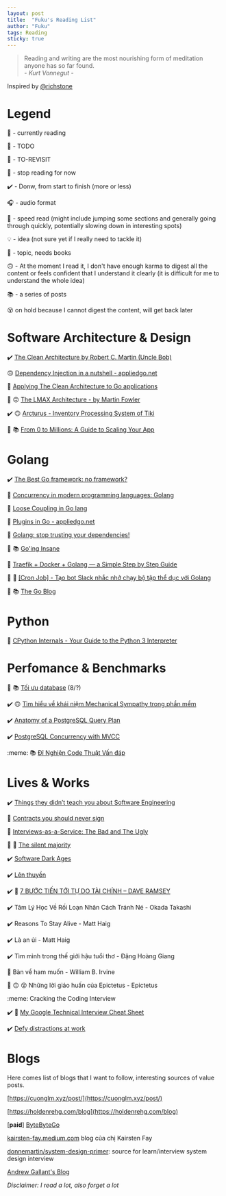```yaml
---
layout: post
title:  "Fuku's Reading List"
author: "Fuku"
tags: Reading
sticky: true
---
```


<blockquote class="blockquote">
    <div class="quote-content">Reading and writing are the most nourishing form of meditation anyone has so far found.</div>
    <footer class="blockquote-footer"><cite title="Source Title">- Kurt Vonnegut -</cite></footer>
</blockquote>

Inspired by [@richstone](https://richstone.io/reading-list/)

# Legend

:eyes: - currently reading

:memo: - TODO

:arrows_counterclockwise: - TO-REVISIT

:put_litter_in_its_place: - stop reading for now

:heavy_check_mark: - Donw, from start to finish (more or less)

:headphones: - audio format

:runner: - speed read (might include jumping some sections and generally going through quickly, potentially slowing down in interesting spots)

:bulb: - idea (not sure yet if I really need to tackle it)

:thinking: - topic, needs books

:upside_down_face: - At the moment I read it, I don't have enough karma to digest all the content or feels confident that I understand it clearly (it is difficult for me to understand the whole idea)

:books: - a series of posts

:dizzy_face: on hold because I cannot digest the content, will get back later

# Software Architecture & Design

:heavy_check_mark: [The Clean Architecture by Robert C. Martin (Uncle Bob)](https://blog.cleancoder.com/uncle-bob/2012/08/13/the-clean-architecture.html)

:upside_down_face: [Dependency Injection in a nutshell - appliedgo.net](https://appliedgo.net/di/)

:memo: [Applying The Clean Architecture to Go applications](https://manuel.kiessling.net/2012/09/28/applying-the-clean-architecture-to-go-applications/)

:memo: :upside_down_face: [The LMAX Architecture - by Martin Fowler](https://martinfowler.com/articles/lmax.html)

:heavy_check_mark: :upside_down_face: [Arcturus - Inventory Processing System of Tiki](https://engineering.tiki.vn/arcturus-inventory-processing-system/)

:memo: :books: [From 0 to Millions: A Guide to Scaling Your App](https://blog.bytebytego.com/p/from-0-to-millions-a-guide-to-scaling)

# Golang

:heavy_check_mark: [The Best Go framework: no framework?](https://threedots.tech/post/best-go-framework/)

:memo: [Concurrency in modern programming languages: Golang](https://deepu.tech/concurrency-in-modern-languages-go/)

:memo: [Loose Coupling in Go lang](https://8thlight.com/blog/javier-saldana/2015/02/06/loose-coupling-in-go-lang.html)

:memo: [Plugins in Go - appliedgo.net](https://appliedgo.net/plugins/)

:memo: [Golang: stop trusting your dependencies!](https://medium.com/m/global-identity?redirectUrl=https%3A%2F%2Fitnext.io%2Fgolang-stop-trusting-your-dependencies-a4c916533b04)

:eyes: :books: [Go'ing Insane](https://jesseduffield.com/Gos-Shortcomings-5/)

:memo: [Traefik + Docker + Golang — a Simple Step by Step Guide](https://medium0.com/@saadali.ics/traefik-docker-golang-a-simple-step-by-step-guide-4a61fd0e35d)

:memo: :eyes: [[Cron Job] - Tạo bot Slack nhắc nhở chạy bộ tập thể dục với Golang](https://viblo.asia/p/cron-job-tao-bot-slack-nhac-nho-chay-bo-tap-the-duc-voi-golang-5pPLk0GyVRZ?fbclid=IwAR3w0ROudxvHL9_LVJSzKckJDee7JRutflCDMIrUqLMp1KqXSS_iiU788fo)

:memo: :books: [The Go Blog](https://go.dev/blog/)

# Python

:memo: [CPython Internals - Your Guide to the Python 3 Interpreter](https://calibre.leishi.io/read/59/epub)

# Perfomance & Benchmarks

:eyes: :books: [Tối ưu database](https://viblo.asia/s/toi-uu-database-DVK2jDrnKLj) (8/?)

:heavy_check_mark: :upside_down_face: [Tìm hiểu về khái niệm Mechanical Sympathy trong phần mềm](https://batnamv.medium.com/t%C3%ACm-hi%E1%BB%83u-v%E1%BB%81-kh%C3%A1i-ni%E1%BB%87m-mechanical-sympathy-v%C3%A0-b%E1%BB%99-th%C6%B0-vi%E1%BB%87n-lmax-disruptor-4d553dc7fa55)

:heavy_check_mark: [Anatomy of a PostgreSQL Query Plan](https://arctype.com/blog/postgresql-query-plan-anatomy/)

:heavy_check_mark: [PostgreSQL Concurrency with MVCC](https://devcenter.heroku.com/articles/postgresql-concurrency)

:meme: :books: [Đĩ Nghiện Code Thuật Vấn đáp](https://viblo.asia/s/di-nghien-code-thuat-van-dap-JzKmg8nPl9N)

# Lives & Works

:heavy_check_mark: [Things they didn’t teach you about Software Engineering](https://vadimkravcenko.com/shorts/things-they-didnt-teach-you/)

:memo: [Contracts you should never sign](https://vadimkravcenko.com/shorts/contracts-you-should-never-sign/)

:memo: [Interviews-as-a-Service: The Bad and The Ugly](https://vadimkravcenko.com/shorts/interviews-as-a-service/)

:memo: :arrows_counterclockwise: [The silent majority](https://vadimkravcenko.com/shorts/the-silent-majority/)

:heavy_check_mark: [Software Dark Ages](https://threedots.tech/post/software-dark-ages/)

:heavy_check_mark: [Lên thuyền](https://viblo.asia/p/len-thuyen-gwd43B83VX9)

:heavy_check_mark: :arrows_counterclockwise: [7 BƯỚC TIẾN TỚI TỰ DO TÀI CHÍNH – DAVE RAMSEY](https://thepresentwriter.com/7-buoc-tien-toi-tu-do-tai-chinh-dave-ramsey/)

:heavy_check_mark: Tâm Lý Học Về Rối Loạn Nhân Cách Tránh Né - Okada Takashi

:heavy_check_mark: Reasons To Stay Alive - Matt Haig

:heavy_check_mark: Là an ủi - Matt Haig

:heavy_check_mark: Tìm mình trong thế giới hậu tuổi thơ - Đặng Hoàng Giang

:eyes: Bàn về ham muốn - William B. Irvine

:eyes: :upside_down_face: :dizzy_face: Những lời giáo huấn của Epictetus - Epictetus

:meme: Cracking the Coding Interview

:heavy_check_mark: :arrows_counterclockwise: [My Google Technical Interview Cheat Sheet](https://dev.to/elliot/my-google-technical-interview-cheat-sheet-1lbd)

:heavy_check_mark: [Defy distractions at work](https://kairsten-fay.medium.com/defy-distractions-at-work-5debcf571b9e)

# Blogs

Here comes list of blogs that I want to follow, interesting sources of value posts.

[https://cuonglm.xyz/post/](https://cuonglm.xyz/post/)

[https://holdenrehg.com/blog](https://holdenrehg.com/blog)

[**paid**] [ByteByteGo](https://blog.bytebytego.com/)

[kairsten-fay.medium.com](https://kairsten-fay.medium.com/) blog của chị Kairsten Fay

[donnemartin/system-design-primer](https://github.com/donnemartin/system-design-primer): source for learn/interview system design interview

[Andrew Gallant's Blog](https://blog.burntsushi.net/)

_Disclaimer: I read a lot, also forget a lot_